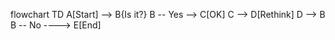 flowchart TD
A[Start] --> B{Is it?}
B -- Yes --> C[OK]
C --> D[Rethink]
D --> B 
B -- No ----> E[End]


